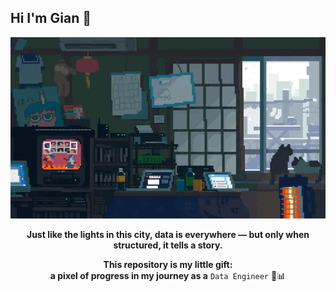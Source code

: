 ## Hi I'm Gian 👋

<div align="center">

<img src="img/header%202.gif" width="600" alt="Gian Ananta Koleba"/>

</div>


<!--
**GianTechWizard/GianTechWizard** is a ✨ _special_ ✨ repository because its `README.md` (this file) appears on your GitHub profile.

Here are some ideas to get you started:

- 🔭 I’m currently working on ...
- 🌱 I’m currently learning ...
- 👯 I’m looking to collaborate on ...
- 🤔 I’m looking for help with ...
- 💬 Ask me about ...
- 📫 How to reach me: ...
- 😄 Pronouns: ...
- ⚡ Fun fact: ...
-->
<div align="center">

**Just like the lights in this city, data is everywhere — but only when structured, it tells a story.**

**This repository is my little gift:**  
**a pixel of progress in my journey as a** `Data Engineer` 🚧📊

</div>
